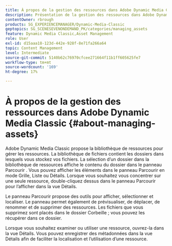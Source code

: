 ```yaml
---
title: À propos de la gestion des ressources dans Adobe Dynamic Media Classic
description: Présentation de la gestion des ressources dans Adobe Dynamic Media Classic
contentOwner: rbrough
products: SG_EXPERIENCEMANAGER/Dynamic-Media-Classic
geptopics: SG_SCENESEVENONDEMAND_PK/categories/managing_assets
feature: Dynamic Media Classic,Asset Management
role: User
exl-id: d15aaa18-123d-442e-928f-8e71fa266a64
topic: Content Management
level: Intermediate
source-git-commit: 5140b62c76970cfcee271664f11b1ff605625fe7
workflow-type: tm+mt
source-wordcount: '169'
ht-degree: 17%

---
```


# À propos de la gestion des ressources dans Adobe Dynamic Media Classic {#about-managing-assets}

Adobe Dynamic Media Classic propose la bibliothèque de ressources pour gérer les ressources. La bibliothèque de fichiers contient les dossiers dans lesquels vous stockez vos fichiers. La sélection d’un dossier dans la bibliothèque de ressources affiche le contenu du dossier dans le panneau Parcourir . Vous pouvez afficher les éléments dans le panneau Parcourir en mode Grille, Liste ou Détails. Lorsque vous souhaitez vous concentrer sur une seule ressource, double-cliquez dessus dans le panneau Parcourir pour l’afficher dans la vue Détails.

Le panneau Parcourir propose des outils pour afficher, sélectionner et localiser. Le panneau permet également de prévisualiser, de déplacer, de renommer et de supprimer des ressources. Les fichiers que vous supprimez sont placés dans le dossier Corbeille ; vous pouvez les récupérer dans ce dossier.

Lorsque vous souhaitez examiner ou utiliser une ressource, ouvrez-la dans la vue Détails. Vous pouvez enregistrer des métadonnées dans la vue Détails afin de faciliter la localisation et l’utilisation d’une ressource.
